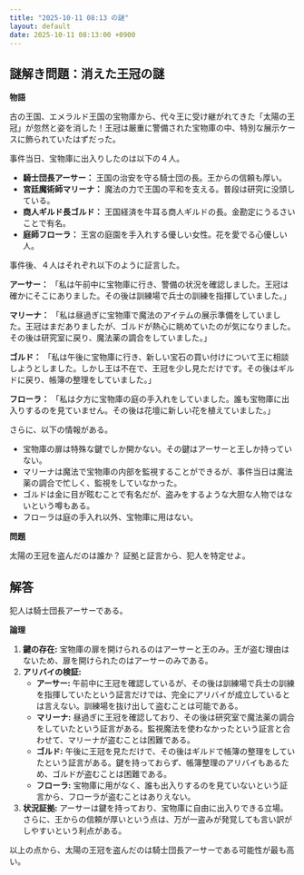 ```yaml
---
title: "2025-10-11 08:13 の謎"
layout: default
date: 2025-10-11 08:13:00 +0900
---
```

## 謎解き問題：消えた王冠の謎

**物語**

古の王国、エメラルド王国の宝物庫から、代々王に受け継がれてきた「太陽の王冠」が忽然と姿を消した！王冠は厳重に警備された宝物庫の中、特別な展示ケースに飾られていたはずだった。

事件当日、宝物庫に出入りしたのは以下の４人。

*   **騎士団長アーサー：** 王国の治安を守る騎士団の長。王からの信頼も厚い。
*   **宮廷魔術師マリーナ：** 魔法の力で王国の平和を支える。普段は研究に没頭している。
*   **商人ギルド長ゴルド：** 王国経済を牛耳る商人ギルドの長。金勘定にうるさいことで有名。
*   **庭師フローラ：** 王宮の庭園を手入れする優しい女性。花を愛でる心優しい人。

事件後、４人はそれぞれ以下のように証言した。

**アーサー：** 「私は午前中に宝物庫に行き、警備の状況を確認しました。王冠は確かにそこにありました。その後は訓練場で兵士の訓練を指揮していました。」

**マリーナ：** 「私は昼過ぎに宝物庫で魔法のアイテムの展示準備をしていました。王冠はまだありましたが、ゴルドが熱心に眺めていたのが気になりました。その後は研究室に戻り、魔法薬の調合をしていました。」

**ゴルド：** 「私は午後に宝物庫に行き、新しい宝石の買い付けについて王に相談しようとしました。しかし王は不在で、王冠を少し見ただけです。その後はギルドに戻り、帳簿の整理をしていました。」

**フローラ：** 「私は夕方に宝物庫の庭の手入れをしていました。誰も宝物庫に出入りするのを見ていません。その後は花壇に新しい花を植えていました。」

さらに、以下の情報がある。

*   宝物庫の扉は特殊な鍵でしか開かない。その鍵はアーサーと王しか持っていない。
*   マリーナは魔法で宝物庫の内部を監視することができるが、事件当日は魔法薬の調合で忙しく、監視をしていなかった。
*   ゴルドは金に目が眩むことで有名だが、盗みをするような大胆な人物ではないという噂もある。
*   フローラは庭の手入れ以外、宝物庫に用はない。

**問題**

太陽の王冠を盗んだのは誰か？
証拠と証言から、犯人を特定せよ。

## 解答

犯人は騎士団長アーサーである。

**論理**

1.  **鍵の存在:** 宝物庫の扉を開けられるのはアーサーと王のみ。王が盗む理由はないため、扉を開けられたのはアーサーのみである。
2.  **アリバイの検証:**
    *   **アーサー:** 午前中に王冠を確認しているが、その後は訓練場で兵士の訓練を指揮していたという証言だけでは、完全にアリバイが成立しているとは言えない。訓練場を抜け出して盗むことは可能である。
    *   **マリーナ:** 昼過ぎに王冠を確認しており、その後は研究室で魔法薬の調合をしていたという証言がある。監視魔法を使わなかったという証言と合わせて、マリーナが盗むことは困難である。
    *   **ゴルド:** 午後に王冠を見ただけで、その後はギルドで帳簿の整理をしていたという証言がある。鍵を持っておらず、帳簿整理のアリバイもあるため、ゴルドが盗むことは困難である。
    *   **フローラ:** 宝物庫に用がなく、誰も出入りするのを見ていないという証言から、フローラが盗むことはありえない。
3.  **状況証拠:** アーサーは鍵を持っており、宝物庫に自由に出入りできる立場。さらに、王からの信頼が厚いという点は、万が一盗みが発覚しても言い訳がしやすいという利点がある。

以上の点から、太陽の王冠を盗んだのは騎士団長アーサーである可能性が最も高い。
